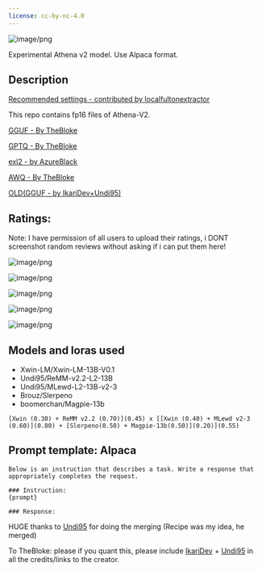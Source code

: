 ```yaml
---
license: cc-by-nc-4.0
---
```


![image/png](https://cdn-uploads.huggingface.co/production/uploads/630dfb008df86f1e5becadc3/y9gdW2923RkORUxejcLVL.png)

Experimental Athena v2 model. Use Alpaca format.

<!-- description start -->
## Description

[Recommended settings - contributed by localfultonextractor](https://files.catbox.moe/ue0tja.json)

This repo contains fp16 files of Athena-V2.

[GGUF - By TheBloke](https://huggingface.co/TheBloke/Athena-v2-GGUF)

[GPTQ - By TheBloke](https://huggingface.co/TheBloke/Athena-v2-GPTQ)

[exl2 - by AzureBlack](https://huggingface.co/AzureBlack/Athena-v2-6.0bit-exl2)

[AWQ - By TheBloke](https://huggingface.co/TheBloke/Athena-v2-AWQ)


[OLD(GGUF - by IkariDev+Undi95)](https://huggingface.co/IkariDev/Athena-v2-GGUF)

## Ratings:

Note: I have permission of all users to upload their ratings, i DONT screenshot random reviews without asking if i can put them here!

![image/png](https://cdn-uploads.huggingface.co/production/uploads/630dfb008df86f1e5becadc3/bqxK6tRyfiJNRakdj4qaD.png)

![image/png](https://cdn-uploads.huggingface.co/production/uploads/630dfb008df86f1e5becadc3/LRNRctxnN4BDskN8dPbmY.png)

![image/png](https://cdn-uploads.huggingface.co/production/uploads/630dfb008df86f1e5becadc3/TCPXp_IJm97TGgqgYgPsl.png)

![image/png](https://cdn-uploads.huggingface.co/production/uploads/630dfb008df86f1e5becadc3/5scjmDP1V2fofqCYNMmbT.png)

![image/png](https://cdn-uploads.huggingface.co/production/uploads/630dfb008df86f1e5becadc3/RysGRIOn2gZ1R4x4JoAlr.png)

<!-- description end -->
<!-- description start -->
## Models and loras used

- Xwin-LM/Xwin-LM-13B-V0.1
- Undi95/ReMM-v2.2-L2-13B
- Undi95/MLewd-L2-13B-v2-3
- Brouz/Slerpeno
- boomerchan/Magpie-13b
```
[Xwin (0.30) + ReMM v2.2 (0.70)](0.45) x [[Xwin (0.40) + MLewd v2-3 (0.60)](0.80) + [Slerpeno(0.50) + Magpie-13b(0.50)](0.20)](0.55)
```
<!-- description end -->
<!-- prompt-template start -->
## Prompt template: Alpaca

```
Below is an instruction that describes a task. Write a response that appropriately completes the request.

### Instruction:
{prompt}

### Response:

```

HUGE thanks to [Undi95](https://huggingface.co/Undi95) for doing the merging (Recipe was my idea, he merged)

To TheBloke: please if you quant this, please include [IkariDev](https://huggingface.co/IkariDev) + [Undi95](https://huggingface.co/Undi95) in all the credits/links to the creator.